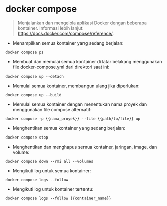 # docker compose

> Menjalankan dan mengelola aplikasi Docker dengan beberapa kontainer.
> Informasi lebih lanjut: <https://docs.docker.com/compose/reference/>.

- Menampilkan semua kontainer yang sedang berjalan:

`docker compose ps`

- Membuat dan memulai semua kontainer di latar belakang menggunakan file docker-compose.yml dari direktori saat ini:

`docker compose up --detach`

- Memulai semua kontainer, membangun ulang jika diperlukan:

`docker compose up --build`

- Memulai semua kontainer dengan menentukan nama proyek dan menggunakan file compose alternatif:

`docker compose -p {{nama_proyek}} --file {{path/to/file}} up`

- Menghentikan semua kontainer yang sedang berjalan:

`docker compose stop`

- Menghentikan dan menghapus semua kontainer, jaringan, image, dan volume:

`docker compose down --rmi all --volumes`

- Mengikuti log untuk semua kontainer:

`docker compose logs --follow`

- Mengikuti log untuk kontainer tertentu:

`docker compose logs --follow {{container_name}}`
